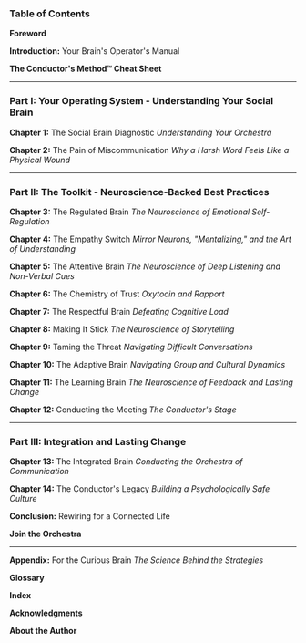 ### **Table of Contents**

**Foreword**

**Introduction:** Your Brain's Operator's Manual

**The Conductor's Method™ Cheat Sheet**

---

### **Part I: Your Operating System - Understanding Your Social Brain**

**Chapter 1:** The Social Brain Diagnostic
*Understanding Your Orchestra*

**Chapter 2:** The Pain of Miscommunication
*Why a Harsh Word Feels Like a Physical Wound*

---

### **Part II: The Toolkit - Neuroscience-Backed Best Practices**

**Chapter 3:** The Regulated Brain
*The Neuroscience of Emotional Self-Regulation*

**Chapter 4:** The Empathy Switch
*Mirror Neurons, "Mentalizing," and the Art of Understanding*

**Chapter 5:** The Attentive Brain
*The Neuroscience of Deep Listening and Non-Verbal Cues*

**Chapter 6:** The Chemistry of Trust
*Oxytocin and Rapport*

**Chapter 7:** The Respectful Brain
*Defeating Cognitive Load*

**Chapter 8:** Making It Stick
*The Neuroscience of Storytelling*

**Chapter 9:** Taming the Threat
*Navigating Difficult Conversations*

**Chapter 10:** The Adaptive Brain
*Navigating Group and Cultural Dynamics*

**Chapter 11:** The Learning Brain
*The Neuroscience of Feedback and Lasting Change*

**Chapter 12:** Conducting the Meeting
*The Conductor's Stage*

---

### **Part III: Integration and Lasting Change**

**Chapter 13:** The Integrated Brain
*Conducting the Orchestra of Communication*

**Chapter 14:** The Conductor's Legacy
*Building a Psychologically Safe Culture*

**Conclusion:** Rewiring for a Connected Life

**Join the Orchestra**

---

**Appendix:** For the Curious Brain
*The Science Behind the Strategies*

**Glossary**

**Index**

**Acknowledgments**

**About the Author**
      